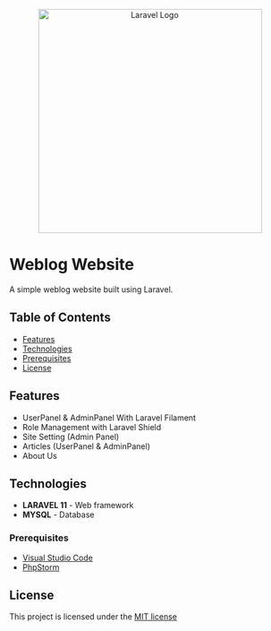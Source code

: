 <p align="center"><a href="https://laravel.com" target="_blank"><img src="https://raw.githubusercontent.com/laravel/art/master/logo-lockup/5%20SVG/2%20CMYK/1%20Full%20Color/laravel-logolockup-cmyk-red.svg" width="400" alt="Laravel Logo"></a></p>


# Weblog Website

A simple weblog website built using Laravel. 

## Table of Contents

- [Features](#features)
- [Technologies](#technologies)
- [Prerequisites](#prerequisites)
- [License](#license)
  
## Features

- UserPanel & AdminPanel With Laravel Filament
- Role Management with Laravel Shield
- Site Setting (Admin Panel)
- Articles (UserPanel & AdminPanel)
- About Us

## Technologies

- **LARAVEL 11** - Web framework
- **MYSQL** - Database

### Prerequisites

- [Visual Studio Code](https://code.visualstudio.com/)
- [PhpStorm](https://www.jetbrains.com/phpstorm/)

## License

This project is licensed under the [MIT license](https://opensource.org/licenses/MIT)
